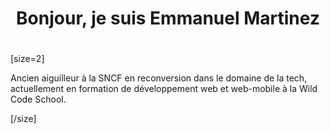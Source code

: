<div align="center"> <h1>Bonjour, je suis Emmanuel Martinez<h1></div>
  [size=2]<p>Ancien aiguilleur à la SNCF en reconversion dans le domaine de la tech, actuellement en formation de développement web et web-mobile à la Wild Code School.<p>[/size]
  

<!--
**MartinezEmmanuel03/MartinezEmmanuel03** is a ✨ _special_ ✨ repository because its `README.md` (this file) appears on your GitHub profile.

Here are some ideas to get you started:

- 🔭 I’m currently working on ...
- 🌱 I’m currently learning ...
- 👯 I’m looking to collaborate on ...
- 🤔 I’m looking for help with ...
- 💬 Ask me about ...
- 📫 How to reach me: ...
- 😄 Pronouns: ...
- ⚡ Fun fact: ...
-->
